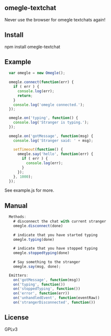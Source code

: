 ## omegle-textchat
Never use the browser for omegle textchats again!

## Install
  npm install omegle-textchat

## Example
```javascript
  var omegle = new Omegle();
  
  omegle.connect(function(err) {
    if ( err ) {
      console.log(err);
      return;
    }
    console.log('omegle connected.');
  });

  omegle.on('typing', function() {
    console.log('Stranger is typing.');
  });
  
  omegle.on('gotMessage', function(msg) {
    console.log('Stranger said: ' + msg);
    
    setTimeout(function() {
      omegle.say('hello', function(err) {
        if ( err ) { 
          console.log(err); 
        }
      });
    }, 1000);
  });
```
  See example.js for more.

## Manual
```javascript
  Methods:
    # disconnect the chat with current stranger
    omegle.disconnect(done)
    
    # indicate that you have started typing
    omegle.typing(done)
  
    # indicate that you have stopped typing
    omegle.stoppedtyping(done)
  
    # Say something to the stranger
    omegle.say(msg, done);

  Emitters:
    on('gotMessage', function(msg))
    on('typing', function())
    on('stoppedTyping', function())
    on('error', function(err))
    on('unhandledEvent', function(eventRaw))
    on('strangerDisconnected', function())
```
## License
GPLv3
